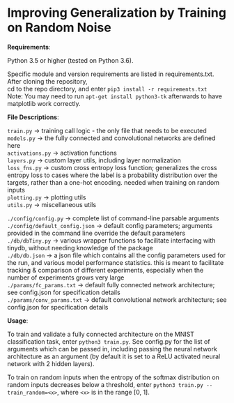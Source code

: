 # Improving Generalization by Training on Random Noise #

**Requirements**:

Python 3.5 or higher (tested on Python 3.6).<br />

Specific module and version requirements are listed in requirements.txt. After cloning the repository,<br />
cd to the repo directory, and enter `pip3 install -r requirements.txt`<br />
Note: You may need to run `apt-get install python3-tk` afterwards to have matplotlib work correctly.

**File Descriptions**:

`train.py` -> training call logic - the only file that needs to be executed<br />
`models.py` -> the fully connected and convolutional networks are defined here<br />
`activations.py` -> activation functions<br />
`layers.py` -> custom layer utils, including layer normalization<br />
`loss_fns.py` -> custom cross entropy loss function; generalizes the cross entropy loss to cases where the label is a probability distribution over the targets, rather than a one-hot encoding. needed when training on random inputs<br />
`plotting.py` -> plotting utils<br />
`utils.py` -> miscellaneous utils<br />

`./config/config.py` -> complete list of command-line parsable arguments<br />
`./config/default_config.json` -> default config parameters; arguments provided in the command line override the default parameters<br />
`./db/dbTiny.py` -> various wrapper functions to facilitate interfacing with tinydb, without needing knowledge of the package<br />
`./db/db.json` -> a json file which contains all the config parameters used for the run, and various model performance statistics. this is meant to facilitate tracking & comparison of different experiments, especially when the number of experiments grows very large<br />
`./params/fc_params.txt` -> default fully connected network architecture; see config.json for specification details<br />
`./params/conv_params.txt` -> default convolutional network architecture; see config.json for specification details<br />

**Usage**:

To train and validate a fully connected architecture on the MNIST classification task, enter `python3 train.py`. See config.py for the list of arguments which can be passed in,
including passing the neural network architecture as an argument (by default it is set to a ReLU activated neural network with 2 hidden layers).

To train on random inputs when the entropy of the softmax distribution on random inputs decreases below a threshold, enter `python3 train.py --train_random=<x>`, where `<x>` is in the range [0, 1].
